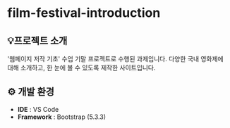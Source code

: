 # film-festival-introduction

## 💡프로젝트 소개
'웹페이지 저작 기초' 수업 기말 프로젝트로 수행된 과제입니다.
다양한 국내 영화제에 대해 소개하고, 한 눈에 볼 수 있도록 제작한 사이트입니다.

## ⚙️ 개발 환경
- **IDE** : VS Code
- **Framework** : Bootstrap (5.3.3)
